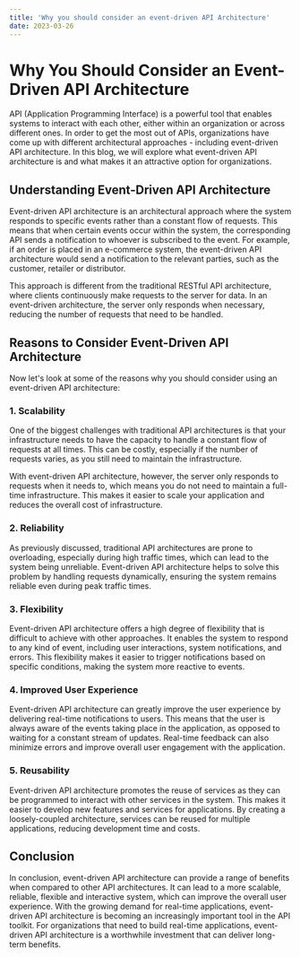 ```yaml
---
title: 'Why you should consider an event-driven API Architecture'
date: 2023-03-26
---
```


# Why You Should Consider an Event-Driven API Architecture

API (Application Programming Interface) is a powerful tool that enables systems to interact with each other, either within an organization or across different ones. In order to get the most out of APIs, organizations have come up with different architectural approaches - including event-driven API architecture. In this blog, we will explore what event-driven API architecture is and what makes it an attractive option for organizations.

## Understanding Event-Driven API Architecture

Event-driven API architecture is an architectural approach where the system responds to specific events rather than a constant flow of requests. This means that when certain events occur within the system, the corresponding API sends a notification to whoever is subscribed to the event. For example, if an order is placed in an e-commerce system, the event-driven API architecture would send a notification to the relevant parties, such as the customer, retailer or distributor.

This approach is different from the traditional RESTful API architecture, where clients continuously make requests to the server for data. In an event-driven architecture, the server only responds when necessary, reducing the number of requests that need to be handled.

## Reasons to Consider Event-Driven API Architecture

Now let's look at some of the reasons why you should consider using an event-driven API architecture:

### 1. Scalability

One of the biggest challenges with traditional API architectures is that your infrastructure needs to have the capacity to handle a constant flow of requests at all times. This can be costly, especially if the number of requests varies, as you still need to maintain the infrastructure.

With event-driven API architecture, however, the server only responds to requests when it needs to, which means you do not need to maintain a full-time infrastructure. This makes it easier to scale your application and reduces the overall cost of infrastructure.

### 2. Reliability

As previously discussed, traditional API architectures are prone to overloading, especially during high traffic times, which can lead to the system being unreliable. Event-driven API architecture helps to solve this problem by handling requests dynamically, ensuring the system remains reliable even during peak traffic times.

### 3. Flexibility

Event-driven API architecture offers a high degree of flexibility that is difficult to achieve with other approaches. It enables the system to respond to any kind of event, including user interactions, system notifications, and errors. This flexibility makes it easier to trigger notifications based on specific conditions, making the system more reactive to events.

### 4. Improved User Experience

Event-driven API architecture can greatly improve the user experience by delivering real-time notifications to users. This means that the user is always aware of the events taking place in the application, as opposed to waiting for a constant stream of updates. Real-time feedback can also minimize errors and improve overall user engagement with the application.

### 5. Reusability

Event-driven API architecture promotes the reuse of services as they can be programmed to interact with other services in the system. This makes it easier to develop new features and services for applications. By creating a loosely-coupled architecture, services can be reused for multiple applications, reducing development time and costs.

## Conclusion

In conclusion, event-driven API architecture can provide a range of benefits when compared to other API architectures. It can lead to a more scalable, reliable, flexible and interactive system, which can improve the overall user experience. With the growing demand for real-time applications, event-driven API architecture is becoming an increasingly important tool in the API toolkit. For organizations that need to build real-time applications, event-driven API architecture is a worthwhile investment that can deliver long-term benefits.

